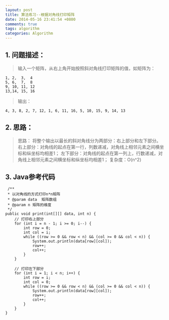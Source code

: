 ```yaml
---
layout: post
title: 算法练习--根据对角线打印矩阵
date: 2014-05-16 23:41:54 +0800
comments: true
tags: algorithm
categories: Algorithm
---
```


## 1. 问题描述：

> 输入一个矩阵，从右上角开始按照斜对角线打印矩阵的值，如矩阵为：

	1, 2,  3,  4
	5, 6,  7,  8
	9, 10, 11, 12
	13,14, 15, 16

> 输出：

	4, 3, 8, 2, 7, 12, 1, 6, 11, 16, 5, 10, 15, 9, 14, 13

## 2. 思路：

> 思路：
将整个输出以最长的斜对角线分为两部分：右上部分和左下部分。
右上部分：对角线的起点在第一行，列数递减，对角线上相邻元素之间横坐标和纵坐标均相差1；
左下部分：对角线的起点在第一列上，行数递减，对角线上相邻元素之间横坐标和纵坐标均相差1；
复杂度：O(n^2)

## 3. Java参考代码

     /**
     * 以对角线的方式打印n*n矩阵
     * @param data  矩阵数组
     * @param n 矩阵的维度
     */
    public void print(int[][] data, int n) {
        // 打印右上部分
        for (int i = n - 1; i >= 0; i--) {
            int row = 0;
            int col = i;
            while ((row >= 0 && row < n) && (col >= 0 && col < n)) {
                System.out.println(data[row][col]);
                row++;
                col++;
            }
        }

        // 打印左下部分
        for (int i = 1; i < n; i++) {
            int row = i;
            int col = 0;
            while ((row >= 0 && row < n) && (col >= 0 && col < n)) {
                System.out.println(data[row][col]);
                row++;
                col++;
            }
        }
    }
